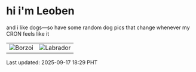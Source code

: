 # hi i'm Leoben

and i like dogs—so have some random dog pics that change whenever my CRON feels like it

|  |  |
|--------|----------|
| ![Borzoi](https://random-dog-vercel.vercel.app/api/random-borzoi?v=1758104985) | ![Labrador](https://random-dog-vercel.vercel.app/api/random-labrador?v=1758104985) |

Last updated: 2025-09-17 18:29 PHT
